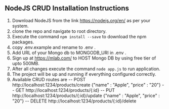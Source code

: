 ## NodeJS CRUD Installation Instructions

1. Download NodeJS from the link https://nodejs.org/en/ as per your system.
2. clone the repo and navigate to root directory.
3. Execute the command `npm install --save` to download the npm packages.
4. copy .env.example and rename to .env .
5. Add URL of your Mongo db to MONGODB_URI in .env .
6. Sign up at https://mlab.com/ to HOST Mongo DB by using free tier of upto 500MB.
7. After all changes execute the command `node app.js` to run application.
8. The project will be up and running if everything configured correctly.
9. Available CRUD routes are
-- POST http://localhost:1234/products/create {"name" : "Apple", "price" : "20"}
-- GET http://localhost:1234/products/{:id}
-- PUT http://localhost:1234/products/{:id}/update {"name" : "Apple", "price" : "20"}
-- DELETE http://localhost:1234/products/{:id}/delete
